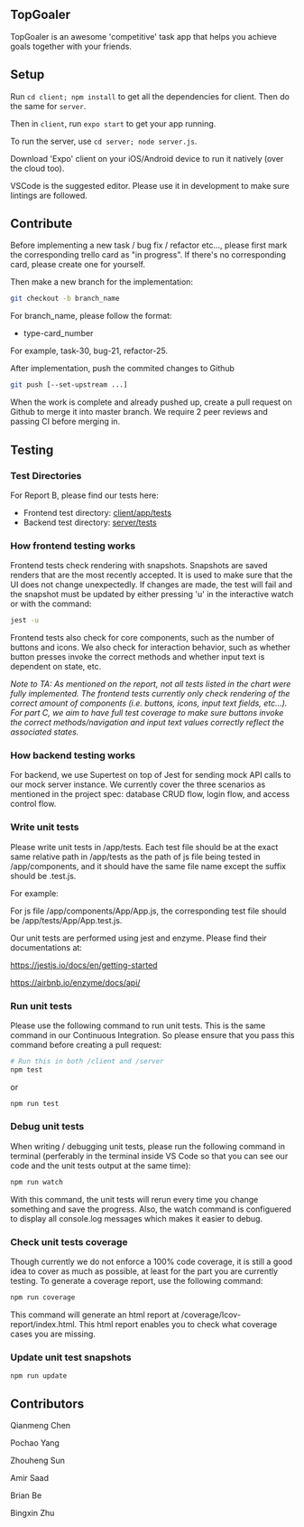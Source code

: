 ## TopGoaler

TopGoaler is an awesome 'competitive' task app that helps you achieve goals together with your friends. 


## Setup

Run `cd client; npm install` to get all the dependencies for client. Then do the same for `server`. 

Then in `client`, run `expo start` to get your app running. 

To run the server, use `cd server; node server.js`.

Download 'Expo' client on your iOS/Android device to run it natively (over the cloud too). 

VSCode is the suggested editor. Please use it in development to make sure lintings are followed.



## Contribute

Before implementing a new task / bug fix / refactor etc..., please first mark the corresponding trello card as "in progress". If there's no corresponding card, please create one for yourself.

Then make a new branch for the implementation:

```bash
git checkout -b branch_name
```

For branch_name, please follow the format:

- type-card_number

For example, task-30, bug-21, refactor-25. 



After implementation, push the commited changes to Github

```bash
git push [--set-upstream ...]
```



When the work is complete and already pushed up, create a pull request on Github to merge it into master branch. We require 2 peer reviews and passing CI before merging in.



## Testing

### Test Directories
For Report B, please find our tests here:

- Frontend test directory: [client/app/tests](client/app/tests)
- Backend test directory: [server/tests](server/tests)


### How frontend testing works

Frontend tests check rendering with snapshots. Snapshots are saved renders that are the most recently accepted. It is used to make sure that the UI does not change unexpectedly. If changes are made, the test will fail and the snapshot must be updated by either pressing 'u' in the interactive watch or with the command:

```bash
jest -u
```

Frontend tests also check for core components, such as the number of buttons and icons. We also check for interaction behavior, such as whether button presses invoke the correct methods and whether input text is dependent on state, etc. 

_Note to TA: As mentioned on the report, not all tests listed in the chart were fully implemented. The frontend tests currently only check rendering of the correct amount of components (i.e. buttons, icons, input text fields, etc...). For part C, we aim to have full test coverage to make sure buttons invoke the correct methods/navigation and input text values correctly reflect the associated states._ 

### How backend testing works

For backend, we use Supertest on top of Jest for sending mock API calls to our mock server instance. We currently cover the three scenarios as mentioned in the project spec: database CRUD flow, login flow, and access control flow. 

### Write unit tests

Please write unit tests in /app/tests. Each test file should be at the exact same relative path in /app/tests as the path of js file being tested in /app/components, and it should have the same file name except the suffix should be .test.js.

For example:

For js file /app/components/App/App.js, the corresponding test file should be /app/tests/App/App.test.js.

Our unit tests are performed using jest and enzyme. Please find their documentations at:

https://jestjs.io/docs/en/getting-started

https://airbnb.io/enzyme/docs/api/



### Run unit tests

Please use the following command to run unit tests. This is the same command in our Continuous Integration. So please ensure that you pass this command before creating a pull request:

```bash
# Run this in both /client and /server
npm test
```

or

```bash
npm run test
```



### Debug unit tests

When writing / debugging unit tests, please run the following command in terminal (perferably in the terminal inside VS Code so that you can see our code and the unit tests output at the same time):

```bash
npm run watch
```

With this command, the unit tests will rerun every time you change something and save the progress. Also, the watch command is configuered to display all console.log messages which makes it easier to debug.



### Check unit tests coverage

Though currently we do not enforce a 100% code coverage, it is still a good idea to cover as much as possible, at least for the part you are currently testing. To generate a coverage report, use the following command:

```bash
npm run coverage
```

This command will generate an html report at /coverage/Icov-report/index.html. This html report enables you to check what coverage cases you are missing.

### Update unit test snapshots

```
npm run update
```



## Contributors

Qianmeng Chen

Pochao Yang

Zhouheng Sun

Amir Saad

Brian Be

Bingxin Zhu
